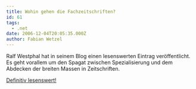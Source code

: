```yaml
---
title: Wohin gehen die Fachzeitschriften?
id: 61
tags:
  - .net
date: 2006-12-04T20:05:35.000Z
author: Fabian Wetzel
---
```


Ralf Westphal hat in seinem Blog einen lesenswerten Eintrag veröffentlicht. Es geht vorallem um den Spagat zwischen Spezialisierung und dem Abdecken der breiten Massen in Zeitschriften.

[Definitiv lesenswert!](http://weblogs.asp.net/ralfw/archive/2006/12/04/qua-vadis-fachzeitschriften.aspx)
